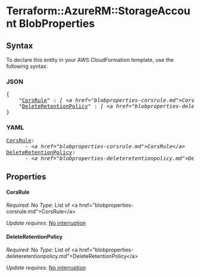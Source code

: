# Terraform::AzureRM::StorageAccount BlobProperties

## Syntax

To declare this entity in your AWS CloudFormation template, use the following syntax:

### JSON

<pre>
{
    "<a href="#corsrule" title="CorsRule">CorsRule</a>" : <i>[ &lt;a href=&#34;blobproperties-corsrule.md&#34;&gt;CorsRule&lt;/a&gt;, ... ]</i>,
    "<a href="#deleteretentionpolicy" title="DeleteRetentionPolicy">DeleteRetentionPolicy</a>" : <i>[ &lt;a href=&#34;blobproperties-deleteretentionpolicy.md&#34;&gt;DeleteRetentionPolicy&lt;/a&gt;, ... ]</i>
}
</pre>

### YAML

<pre>
<a href="#corsrule" title="CorsRule">CorsRule</a>: <i>
      - &lt;a href=&#34;blobproperties-corsrule.md&#34;&gt;CorsRule&lt;/a&gt;</i>
<a href="#deleteretentionpolicy" title="DeleteRetentionPolicy">DeleteRetentionPolicy</a>: <i>
      - &lt;a href=&#34;blobproperties-deleteretentionpolicy.md&#34;&gt;DeleteRetentionPolicy&lt;/a&gt;</i>
</pre>

## Properties

#### CorsRule

_Required_: No
_Type_: List of &lt;a href=&#34;blobproperties-corsrule.md&#34;&gt;CorsRule&lt;/a&gt;

_Update requires_: [No interruption](https://docs.aws.amazon.com/AWSCloudFormation/latest/UserGuide/using-cfn-updating-stacks-update-behaviors.html#update-no-interrupt)

#### DeleteRetentionPolicy

_Required_: No
_Type_: List of &lt;a href=&#34;blobproperties-deleteretentionpolicy.md&#34;&gt;DeleteRetentionPolicy&lt;/a&gt;

_Update requires_: [No interruption](https://docs.aws.amazon.com/AWSCloudFormation/latest/UserGuide/using-cfn-updating-stacks-update-behaviors.html#update-no-interrupt)

